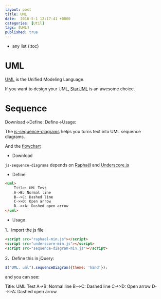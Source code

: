 ```yaml
---
layout: post
title: UML
date:  2016-5-1 12:17:41 +0800
categories: [Util]
tags: [UML]
published: true
---
```


* any list
{:toc}


# UML

[UML](http://www.uml.org/) is the Unified Modeling Language.

If you want to design your UML, [StarUML](http://staruml.io/) is an awesome choice.

# Sequence

<uml>
    Download->Define:
    Define->Usage:
</uml>


The [js-sequence-diagrams](http://bramp.github.io/js-sequence-diagrams/) helps you turns text into UML sequence diagrams.

And the [flowchart](http://flowchart.js.org/)



- Download

```js-sequence-diagrams``` depends on [Raphaël](https://github.com/DmitryBaranovskiy/raphael) and [Underscore.js](http://underscorejs.org/)

- Define

```html
<uml>
    Title: UML Test
    A->B: Normal line
    B-->C: Dashed line
    C->>D: Open arrow
    D-->>A: Dashed open arrow
</uml>
```

- Usage

1、Import the js file

```html
<script src="raphael-min.js"></script>
<script src="underscore-min.js"></script>
<script src="sequence-diagram-min.js"></script>
```

2、Define this in jQuery:

```js
$("UML, uml").sequenceDiagram({theme: 'hand'});
```

and you can see:

<uml>
    Title: UML Test
    A->B: Normal line
    B-->C: Dashed line
    C->>D: Open arrow
    D-->>A: Dashed open arrow
</uml>
